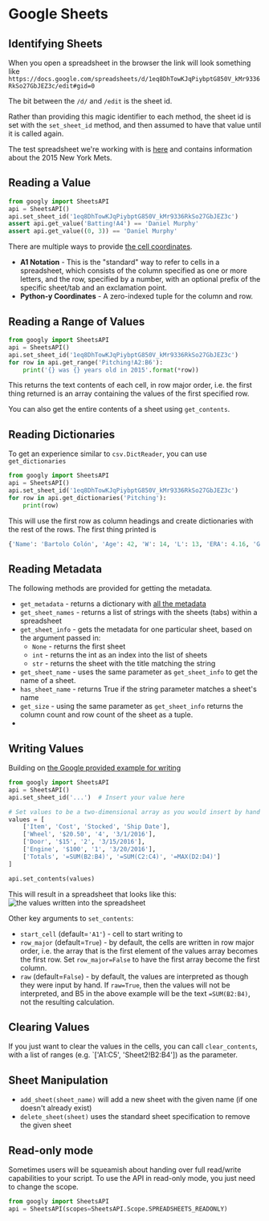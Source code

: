 # Google Sheets

## Identifying Sheets

When you open a spreadsheet in the browser the link will look something like `https://docs.google.com/spreadsheets/d/1eq8DhTowKJqPiybptG850V_kMr9336RkSo27GbJEZ3c/edit#gid=0`

The bit between the `/d/` and `/edit` is the sheet id.

Rather than providing this magic identifier to each method, the sheet id is set with the `set_sheet_id` method, and then assumed to have that value until it is called again.

The test spreadsheet we're working with is [here](https://docs.google.com/spreadsheets/d/1eq8DhTowKJqPiybptG850V_kMr9336RkSo27GbJEZ3c/edit?usp=sharing) and contains information about the 2015 New York Mets.

## Reading a Value
```python
from googly import SheetsAPI
api = SheetsAPI()
api.set_sheet_id('1eq8DhTowKJqPiybptG850V_kMr9336RkSo27GbJEZ3c')
assert api.get_value('Batting!A4') == 'Daniel Murphy'
assert api.get_value((0, 3)) == 'Daniel Murphy'
```

There are multiple ways to provide [the cell coordinates](https://developers.google.com/sheets/api/guides/concepts#cell).
 * **A1 Notation** - This is the "standard" way to refer to cells in a spreadsheet, which consists of the column specified as one or more letters, and the row, specified by a number, with an optional prefix of the specific sheet/tab and an exclamation point.
 * **Python-y Coordinates** - A zero-indexed tuple for the column and row.

## Reading a Range of Values
```python
from googly import SheetsAPI
api = SheetsAPI()
api.set_sheet_id('1eq8DhTowKJqPiybptG850V_kMr9336RkSo27GbJEZ3c')
for row in api.get_range('Pitching!A2:B6'):
    print('{} was {} years old in 2015'.format(*row))
```

This returns the text contents of each cell, in row major order, i.e. the first thing returned is an array containing the values of the first specified row.

You can also get the entire contents of a sheet using `get_contents`.

## Reading Dictionaries
To get an experience similar to `csv.DictReader`, you can use `get_dictionaries`

```python
from googly import SheetsAPI
api = SheetsAPI()
api.set_sheet_id('1eq8DhTowKJqPiybptG850V_kMr9336RkSo27GbJEZ3c')
for row in api.get_dictionaries('Pitching'):
    print(row)
```
This will use the first row as column headings and create dictionaries with the rest of the rows. The first thing printed is
```python
{'Name': 'Bartolo Colón', 'Age': 42, 'W': 14, 'L': 13, 'ERA': 4.16, 'G': 33, 'IP': 194.2, 'H': 217}
```

## Reading Metadata
The following methods are provided for getting the metadata.

 * `get_metadata` - returns a dictionary with [all the metadata](https://developers.google.com/sheets/api/reference/rest/v4/spreadsheets)
 * `get_sheet_names` - returns a list of strings with the sheets (tabs) within a spreadsheet
 * `get_sheet_info` - gets the metadata for one particular sheet, based on the argument passed in:
     * `None` - returns the first sheet
     * `int` - returns the int as an index into the list of sheets
     * `str` - returns the sheet with the title matching the string
 * `get_sheet_name` - uses the same parameter as `get_sheet_info` to get the name of a sheet.
 * `has_sheet_name` - returns True if the string parameter matches a sheet's name
 * `get_size` - using the same parameter as `get_sheet_info` returns the column count and row count of the sheet as a tuple.
 *

## Writing Values

Building on [the Google provided example for writing](https://developers.google.com/sheets/api/samples/writing)

```python
from googly import SheetsAPI
api = SheetsAPI()
api.set_sheet_id('...')  # Insert your value here

# Set values to be a two-dimensional array as you would insert by hand
values = [
    ['Item', 'Cost', 'Stocked', 'Ship Date'],
    ['Wheel', '$20.50', '4', '3/1/2016'],
    ['Door', '$15', '2', '3/15/2016'],
    ['Engine', '$100', '1', '3/20/2016'],
    ['Totals', '=SUM(B2:B4)', '=SUM(C2:C4)', '=MAX(D2:D4)']
]

api.set_contents(values)
```

This will result in a spreadsheet that looks like this:
![the values written into the spreadsheet](/_static/WrittenSheetData.png)

Other key arguments to `set_contents`:

 * `start_cell` (default=`'A1'`) - cell to start writing to
 * `row_major` (default=`True`) - by default, the cells are written in row major order, i.e. the array that is the first element of the values array becomes the first row. Set `row_major=False` to have the first array become the first column.
 * `raw` (default=`False`) - by default, the values are interpreted as though they were input by hand. If `raw=True`, then the values will not be interpreted, and B5 in the above example will be the text `=SUM(B2:B4)`, not the resulting calculation.

## Clearing Values
If you just want to clear the values in the cells, you can call `clear_contents`, with a list of ranges (e.g. `['A1:C5', 'Sheet2!B2:B4']) as the parameter.

## Sheet Manipulation

 * `add_sheet(sheet_name)` will add a new sheet with the given name (if one doesn't already exist)
 * `delete_sheet(sheet)` uses the standard sheet specification to remove the given sheet

## Read-only mode
Sometimes users will be squeamish about handing over full read/write capabilities to your script. To use the API in read-only mode, you just need to change the scope.

```python
from googly import SheetsAPI
api = SheetsAPI(scopes=SheetsAPI.Scope.SPREADSHEETS_READONLY)
```

